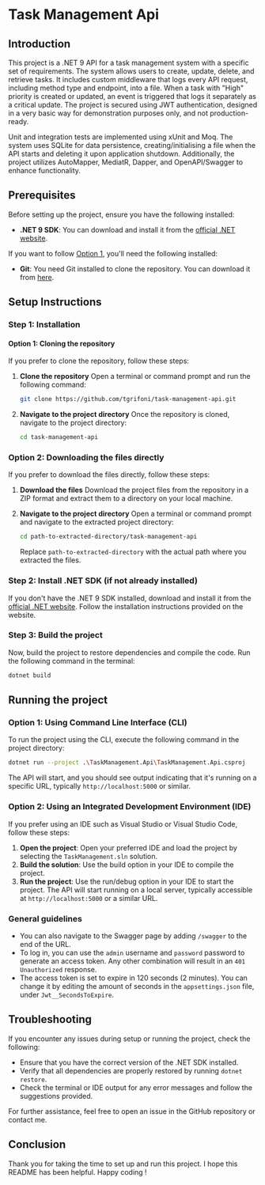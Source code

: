 # Task Management Api

## Introduction
This project is a .NET 9 API for a task management system with a specific set of requirements.
The system allows users to create, update, delete, and retrieve tasks.
It includes custom middleware that logs every API request, including method type and endpoint, into a file.
When a task with "High" priority is created or updated, an event is triggered that logs it separately as a critical update.
The project is secured using JWT authentication, designed in a very basic way for demonstration purposes only, and not production-ready. 

Unit and integration tests are implemented using xUnit and Moq.
The system uses SQLite for data persistence, creating/initialising a file when the API starts and deleting it upon application shutdown.
Additionally, the project utilizes AutoMapper, MediatR, Dapper, and OpenAPI/Swagger to enhance functionality.

## Prerequisites
Before setting up the project, ensure you have the following installed:
- **.NET 9 SDK**: You can download and install it from the [official .NET website](https://dotnet.microsoft.com/download/dotnet/9.0).

If you want to follow [Option 1](#option-1-cloning-the-repository), you'll need the following installed:
- **Git**: You need Git installed to clone the repository. You can download it from [here](https://git-scm.com/downloads).

## Setup Instructions
### Step 1: Installation
#### Option 1: Cloning the repository
If you prefer to clone the repository, follow these steps:

1. **Clone the repository**
    Open a terminal or command prompt and run the following command:
    ```bash
    git clone https://github.com/tgrifoni/task-management-api.git
    ```

2. **Navigate to the project directory**
    Once the repository is cloned, navigate to the project directory:
    ```bash
    cd task-management-api
    ```

### Option 2: Downloading the files directly
If you prefer to download the files directly, follow these steps:

1. **Download the files**
    Download the project files from the repository in a ZIP format and extract them to a directory on your local machine.

2. **Navigate to the project directory**
    Open a terminal or command prompt and navigate to the extracted project directory:
    ```bash
    cd path-to-extracted-directory/task-management-api
    ```
    Replace `path-to-extracted-directory` with the actual path where you extracted the files.

### Step 2: Install .NET SDK (if not already installed)
If you don't have the .NET 9 SDK installed, download and install it from the [official .NET website](https://dotnet.microsoft.com/download/dotnet/9.0). Follow the installation instructions provided on the website.

### Step 3: Build the project
Now, build the project to restore dependencies and compile the code.
Run the following command in the terminal:
```bash
dotnet build
```

## Running the project
### Option 1: Using Command Line Interface (CLI)
To run the project using the CLI, execute the following command in the project directory:
```bash
dotnet run --project .\TaskManagement.Api\TaskManagement.Api.csproj
```
The API will start, and you should see output indicating that it's running on a specific URL, typically `http://localhost:5000` or similar.

### Option 2: Using an Integrated Development Environment (IDE)
If you prefer using an IDE such as Visual Studio or Visual Studio Code, follow these steps:

1. **Open the project**: Open your preferred IDE and load the project by selecting the `TaskManagement.sln` solution.
2. **Build the solution**: Use the build option in your IDE to compile the project.
3. **Run the project**: Use the run/debug option in your IDE to start the project. The API will start running on a local server, typically accessible at `http://localhost:5000` or a similar URL.

### General guidelines
- You can also navigate to the Swagger page by adding `/swagger` to the end of the URL.
- To log in, you can use the `admin` username and `password` password to generate an access token. Any other combination will result in an `401 Unauthorized` response.
- The access token is set to expire in 120 seconds (2 minutes). You can change it by editing the amount of seconds in the `appsettings.json` file, under `Jwt__SecondsToExpire`.

## Troubleshooting
If you encounter any issues during setup or running the project, check the following:
- Ensure that you have the correct version of the .NET SDK installed.
- Verify that all dependencies are properly restored by running `dotnet restore`.
- Check the terminal or IDE output for any error messages and follow the suggestions provided.

For further assistance, feel free to open an issue in the GitHub repository or contact me.

## Conclusion
Thank you for taking the time to set up and run this project.
I hope this README has been helpful.
Happy coding !